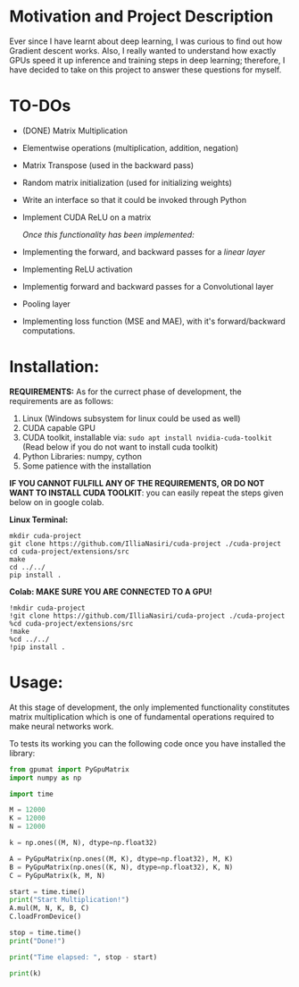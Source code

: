 # Motivation and Project Description #
Ever since I have learnt about deep learning, I was curious to find out how Gradient descent works. Also, I really wanted to understand how exactly GPUs speed it up inference and training steps in deep learning; 
therefore, I have decided to take on this project to answer these questions for myself.

# TO-DOs #
* (DONE) Matrix Multiplication
* Elementwise operations (multiplication, addition, negation)
* Matrix Transpose (used in the backward pass)
* Random matrix initialization (used for initializing weights)
* Write an interface so that it could be invoked through Python
* Implement CUDA ReLU on a matrix

  *Once this functionality has been implemented:*
* Implementing the forward, and backward passes for a *linear layer*
* Implementing ReLU activation
* Implementig forward and backward passes for a Convolutional layer
* Pooling layer
* Implementing loss function (MSE and MAE), with it's forward/backward computations. 

# Installation: # 

**REQUIREMENTS:** As for the currect phase of development, the requirements are as follows:
1. Linux (Windows subsystem for linux could be used as well)
2. CUDA capable GPU
3. CUDA toolkit, installable via:
   ```sudo apt install nvidia-cuda-toolkit   ``` (Read  below if you do not want to install cuda toolkit)
5. Python Libraries: numpy, cython
6. Some patience with the installation 

**IF YOU CANNOT FULFILL ANY OF THE REQUIREMENTS, OR DO NOT WANT TO INSTALL CUDA TOOLKIT**: you can easily repeat the steps given below on in google colab. 

**Linux Terminal:**

```shell
mkdir cuda-project
git clone https://github.com/IlliaNasiri/cuda-project ./cuda-project
cd cuda-project/extensions/src
make
cd ../../
pip install . 
```

**Colab: MAKE SURE YOU ARE CONNECTED TO A GPU!** 

```shell
!mkdir cuda-project
!git clone https://github.com/IlliaNasiri/cuda-project ./cuda-project
%cd cuda-project/extensions/src
!make
%cd ../../
!pip install . 

```

# Usage: #
At this stage of development, the only implemented functionality constitutes matrix multiplication which is one of fundamental operations required to make neural networks work.

To tests its working you can the following code once you have installed the library: 


```python
from gpumat import PyGpuMatrix
import numpy as np

import time

M = 12000
K = 12000
N = 12000

k = np.ones((M, N), dtype=np.float32)

A = PyGpuMatrix(np.ones((M, K), dtype=np.float32), M, K)
B = PyGpuMatrix(np.ones((K, N), dtype=np.float32), K, N)
C = PyGpuMatrix(k, M, N)

start = time.time()
print("Start Multiplication!")
A.mul(M, N, K, B, C)
C.loadFromDevice()

stop = time.time()
print("Done!")

print("Time elapsed: ", stop - start)

print(k)

```



